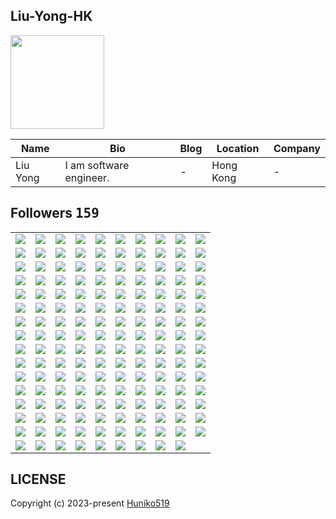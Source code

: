 ## Liu-Yong-HK
<img src="https://avatars.githubusercontent.com/u/109254224?v=4" width="150" />

| Name | Bio | Blog | Location | Company |
| -- | -- | -- | -- | -- |
| Liu Yong | I am software engineer. | - | Hong Kong | - |

## Followers <kbd>159</kbd>

<table width="100%">
  <tr width="100%">
    <td width="10%" align="center">
      <a href="https://github.com/dangerousfatal">
        <img src="https://avatars.githubusercontent.com/u/158406530?v=4" />
      </a>
    </td>
    <td width="10%" align="center">
      <a href="https://github.com/champion10873">
        <img src="https://avatars.githubusercontent.com/u/157318675?v=4" />
      </a>
    </td>
    <td width="10%" align="center">
      <a href="https://github.com/simudt">
        <img src="https://avatars.githubusercontent.com/u/156364766?v=4" />
      </a>
    </td>
    <td width="10%" align="center">
      <a href="https://github.com/stan8086">
        <img src="https://avatars.githubusercontent.com/u/154884797?v=4" />
      </a>
    </td>
    <td width="10%" align="center">
      <a href="https://github.com/spider0317">
        <img src="https://avatars.githubusercontent.com/u/151761946?v=4" />
      </a>
    </td>
    <td width="10%" align="center">
      <a href="https://github.com/codeWizard337">
        <img src="https://avatars.githubusercontent.com/u/151155288?v=4" />
      </a>
    </td>
    <td width="10%" align="center">
      <a href="https://github.com/TechStart1022">
        <img src="https://avatars.githubusercontent.com/u/150887931?v=4" />
      </a>
    </td>
    <td width="10%" align="center">
      <a href="https://github.com/Arilefaham">
        <img src="https://avatars.githubusercontent.com/u/150795075?v=4" />
      </a>
    </td>
    <td width="10%" align="center">
      <a href="https://github.com/samirtimalsina">
        <img src="https://avatars.githubusercontent.com/u/146724777?v=4" />
      </a>
    </td>
    <td width="10%" align="center">
      <a href="https://github.com/EtienneKazuzk">
        <img src="https://avatars.githubusercontent.com/u/144067590?v=4" />
      </a>
    </td>
  </tr><tr width="100%">
    <td width="10%" align="center">
      <a href="https://github.com/James1234567890000">
        <img src="https://avatars.githubusercontent.com/u/143332617?v=4" />
      </a>
    </td>
    <td width="10%" align="center">
      <a href="https://github.com/devIasminSilva">
        <img src="https://avatars.githubusercontent.com/u/143299286?v=4" />
      </a>
    </td>
    <td width="10%" align="center">
      <a href="https://github.com/mahseema">
        <img src="https://avatars.githubusercontent.com/u/143227828?v=4" />
      </a>
    </td>
    <td width="10%" align="center">
      <a href="https://github.com/giamarit">
        <img src="https://avatars.githubusercontent.com/u/142721292?v=4" />
      </a>
    </td>
    <td width="10%" align="center">
      <a href="https://github.com/alternbit">
        <img src="https://avatars.githubusercontent.com/u/142718182?v=4" />
      </a>
    </td>
    <td width="10%" align="center">
      <a href="https://github.com/Sam666O">
        <img src="https://avatars.githubusercontent.com/u/141770099?v=4" />
      </a>
    </td>
    <td width="10%" align="center">
      <a href="https://github.com/cedev935">
        <img src="https://avatars.githubusercontent.com/u/140622562?v=4" />
      </a>
    </td>
    <td width="10%" align="center">
      <a href="https://github.com/nabidemirbas">
        <img src="https://avatars.githubusercontent.com/u/139875946?v=4" />
      </a>
    </td>
    <td width="10%" align="center">
      <a href="https://github.com/nakshatra05">
        <img src="https://avatars.githubusercontent.com/u/139595090?v=4" />
      </a>
    </td>
    <td width="10%" align="center">
      <a href="https://github.com/D4Fi">
        <img src="https://avatars.githubusercontent.com/u/139288494?v=4" />
      </a>
    </td>
  </tr><tr width="100%">
    <td width="10%" align="center">
      <a href="https://github.com/puko313">
        <img src="https://avatars.githubusercontent.com/u/138508169?v=4" />
      </a>
    </td>
    <td width="10%" align="center">
      <a href="https://github.com/Thinker18624">
        <img src="https://avatars.githubusercontent.com/u/137956768?v=4" />
      </a>
    </td>
    <td width="10%" align="center">
      <a href="https://github.com/radithvova">
        <img src="https://avatars.githubusercontent.com/u/137914106?v=4" />
      </a>
    </td>
    <td width="10%" align="center">
      <a href="https://github.com/ahsenneliss">
        <img src="https://avatars.githubusercontent.com/u/137282148?v=4" />
      </a>
    </td>
    <td width="10%" align="center">
      <a href="https://github.com/asyaaberrak">
        <img src="https://avatars.githubusercontent.com/u/137058001?v=4" />
      </a>
    </td>
    <td width="10%" align="center">
      <a href="https://github.com/gozdesnr">
        <img src="https://avatars.githubusercontent.com/u/137048350?v=4" />
      </a>
    </td>
    <td width="10%" align="center">
      <a href="https://github.com/ecearass1">
        <img src="https://avatars.githubusercontent.com/u/136802570?v=4" />
      </a>
    </td>
    <td width="10%" align="center">
      <a href="https://github.com/esinndemiir">
        <img src="https://avatars.githubusercontent.com/u/136799810?v=4" />
      </a>
    </td>
    <td width="10%" align="center">
      <a href="https://github.com/soydandidem547">
        <img src="https://avatars.githubusercontent.com/u/136705932?v=4" />
      </a>
    </td>
    <td width="10%" align="center">
      <a href="https://github.com/ecemmfdnn">
        <img src="https://avatars.githubusercontent.com/u/136600853?v=4" />
      </a>
    </td>
  </tr><tr width="100%">
    <td width="10%" align="center">
      <a href="https://github.com/warmice71">
        <img src="https://avatars.githubusercontent.com/u/136490321?v=4" />
      </a>
    </td>
    <td width="10%" align="center">
      <a href="https://github.com/robustdev111">
        <img src="https://avatars.githubusercontent.com/u/136180595?v=4" />
      </a>
    </td>
    <td width="10%" align="center">
      <a href="https://github.com/codemaster05330">
        <img src="https://avatars.githubusercontent.com/u/134444531?v=4" />
      </a>
    </td>
    <td width="10%" align="center">
      <a href="https://github.com/hamzalodhi2023">
        <img src="https://avatars.githubusercontent.com/u/134397582?v=4" />
      </a>
    </td>
    <td width="10%" align="center">
      <a href="https://github.com/Santa116">
        <img src="https://avatars.githubusercontent.com/u/134077770?v=4" />
      </a>
    </td>
    <td width="10%" align="center">
      <a href="https://github.com/BTC415">
        <img src="https://avatars.githubusercontent.com/u/133281370?v=4" />
      </a>
    </td>
    <td width="10%" align="center">
      <a href="https://github.com/littlewolf99">
        <img src="https://avatars.githubusercontent.com/u/132699218?v=4" />
      </a>
    </td>
    <td width="10%" align="center">
      <a href="https://github.com/DevHunter128">
        <img src="https://avatars.githubusercontent.com/u/132545371?v=4" />
      </a>
    </td>
    <td width="10%" align="center">
      <a href="https://github.com/thunderbolt990525">
        <img src="https://avatars.githubusercontent.com/u/132483011?v=4" />
      </a>
    </td>
    <td width="10%" align="center">
      <a href="https://github.com/BestFriend67">
        <img src="https://avatars.githubusercontent.com/u/132333928?v=4" />
      </a>
    </td>
  </tr><tr width="100%">
    <td width="10%" align="center">
      <a href="https://github.com/parvanehebrahimi66">
        <img src="https://avatars.githubusercontent.com/u/132227810?v=4" />
      </a>
    </td>
    <td width="10%" align="center">
      <a href="https://github.com/Akshayadeveloper">
        <img src="https://avatars.githubusercontent.com/u/131781619?v=4" />
      </a>
    </td>
    <td width="10%" align="center">
      <a href="https://github.com/haciibrahimpltk">
        <img src="https://avatars.githubusercontent.com/u/129336336?v=4" />
      </a>
    </td>
    <td width="10%" align="center">
      <a href="https://github.com/kinleyrabgay">
        <img src="https://avatars.githubusercontent.com/u/128965756?v=4" />
      </a>
    </td>
    <td width="10%" align="center">
      <a href="https://github.com/ninjadev0831">
        <img src="https://avatars.githubusercontent.com/u/128817762?v=4" />
      </a>
    </td>
    <td width="10%" align="center">
      <a href="https://github.com/johnolson2219">
        <img src="https://avatars.githubusercontent.com/u/128301917?v=4" />
      </a>
    </td>
    <td width="10%" align="center">
      <a href="https://github.com/charles0830">
        <img src="https://avatars.githubusercontent.com/u/128301504?v=4" />
      </a>
    </td>
    <td width="10%" align="center">
      <a href="https://github.com/0xBenjaminn">
        <img src="https://avatars.githubusercontent.com/u/127695822?v=4" />
      </a>
    </td>
    <td width="10%" align="center">
      <a href="https://github.com/mouadchahid1">
        <img src="https://avatars.githubusercontent.com/u/126794276?v=4" />
      </a>
    </td>
    <td width="10%" align="center">
      <a href="https://github.com/kingstar1115">
        <img src="https://avatars.githubusercontent.com/u/126067661?v=4" />
      </a>
    </td>
  </tr><tr width="100%">
    <td width="10%" align="center">
      <a href="https://github.com/Makitey">
        <img src="https://avatars.githubusercontent.com/u/125828184?v=4" />
      </a>
    </td>
    <td width="10%" align="center">
      <a href="https://github.com/Rodrigo-Cn">
        <img src="https://avatars.githubusercontent.com/u/125518378?v=4" />
      </a>
    </td>
    <td width="10%" align="center">
      <a href="https://github.com/Emakiflom">
        <img src="https://avatars.githubusercontent.com/u/125467587?v=4" />
      </a>
    </td>
    <td width="10%" align="center">
      <a href="https://github.com/codeabuu">
        <img src="https://avatars.githubusercontent.com/u/125456974?v=4" />
      </a>
    </td>
    <td width="10%" align="center">
      <a href="https://github.com/V1nni00">
        <img src="https://avatars.githubusercontent.com/u/122740951?v=4" />
      </a>
    </td>
    <td width="10%" align="center">
      <a href="https://github.com/windev0609">
        <img src="https://avatars.githubusercontent.com/u/121866282?v=4" />
      </a>
    </td>
    <td width="10%" align="center">
      <a href="https://github.com/OracleBrain">
        <img src="https://avatars.githubusercontent.com/u/121432807?v=4" />
      </a>
    </td>
    <td width="10%" align="center">
      <a href="https://github.com/Merajhad">
        <img src="https://avatars.githubusercontent.com/u/121297652?v=4" />
      </a>
    </td>
    <td width="10%" align="center">
      <a href="https://github.com/StopWarInUkraineInstantly">
        <img src="https://avatars.githubusercontent.com/u/121184602?v=4" />
      </a>
    </td>
    <td width="10%" align="center">
      <a href="https://github.com/Ruth12mak">
        <img src="https://avatars.githubusercontent.com/u/120684326?v=4" />
      </a>
    </td>
  </tr><tr width="100%">
    <td width="10%" align="center">
      <a href="https://github.com/khanyounes1366">
        <img src="https://avatars.githubusercontent.com/u/120308780?v=4" />
      </a>
    </td>
    <td width="10%" align="center">
      <a href="https://github.com/dawidolko">
        <img src="https://avatars.githubusercontent.com/u/120188951?v=4" />
      </a>
    </td>
    <td width="10%" align="center">
      <a href="https://github.com/seo-asif">
        <img src="https://avatars.githubusercontent.com/u/120080710?v=4" />
      </a>
    </td>
    <td width="10%" align="center">
      <a href="https://github.com/FullStackStar">
        <img src="https://avatars.githubusercontent.com/u/119538365?v=4" />
      </a>
    </td>
    <td width="10%" align="center">
      <a href="https://github.com/sevdiyar">
        <img src="https://avatars.githubusercontent.com/u/118458122?v=4" />
      </a>
    </td>
    <td width="10%" align="center">
      <a href="https://github.com/Ericsoo56">
        <img src="https://avatars.githubusercontent.com/u/117961705?v=4" />
      </a>
    </td>
    <td width="10%" align="center">
      <a href="https://github.com/Ambesawi">
        <img src="https://avatars.githubusercontent.com/u/117799650?v=4" />
      </a>
    </td>
    <td width="10%" align="center">
      <a href="https://github.com/frensisdrake">
        <img src="https://avatars.githubusercontent.com/u/116574730?v=4" />
      </a>
    </td>
    <td width="10%" align="center">
      <a href="https://github.com/Arfifias">
        <img src="https://avatars.githubusercontent.com/u/115788364?v=4" />
      </a>
    </td>
    <td width="10%" align="center">
      <a href="https://github.com/Reagan27">
        <img src="https://avatars.githubusercontent.com/u/115206922?v=4" />
      </a>
    </td>
  </tr><tr width="100%">
    <td width="10%" align="center">
      <a href="https://github.com/webstar0103">
        <img src="https://avatars.githubusercontent.com/u/115201845?v=4" />
      </a>
    </td>
    <td width="10%" align="center">
      <a href="https://github.com/luckybird1115">
        <img src="https://avatars.githubusercontent.com/u/115003631?v=4" />
      </a>
    </td>
    <td width="10%" align="center">
      <a href="https://github.com/Dojikooo">
        <img src="https://avatars.githubusercontent.com/u/114460748?v=4" />
      </a>
    </td>
    <td width="10%" align="center">
      <a href="https://github.com/RLO5">
        <img src="https://avatars.githubusercontent.com/u/114177705?v=4" />
      </a>
    </td>
    <td width="10%" align="center">
      <a href="https://github.com/jackcxp">
        <img src="https://avatars.githubusercontent.com/u/114125892?v=4" />
      </a>
    </td>
    <td width="10%" align="center">
      <a href="https://github.com/CarlosAlexandre197">
        <img src="https://avatars.githubusercontent.com/u/113312099?v=4" />
      </a>
    </td>
    <td width="10%" align="center">
      <a href="https://github.com/ApiGit2">
        <img src="https://avatars.githubusercontent.com/u/113046527?v=4" />
      </a>
    </td>
    <td width="10%" align="center">
      <a href="https://github.com/asxez">
        <img src="https://avatars.githubusercontent.com/u/111694134?v=4" />
      </a>
    </td>
    <td width="10%" align="center">
      <a href="https://github.com/luckyengineer053">
        <img src="https://avatars.githubusercontent.com/u/111452090?v=4" />
      </a>
    </td>
    <td width="10%" align="center">
      <a href="https://github.com/velotsuraptor">
        <img src="https://avatars.githubusercontent.com/u/111376170?v=4" />
      </a>
    </td>
  </tr><tr width="100%">
    <td width="10%" align="center">
      <a href="https://github.com/sheraadams">
        <img src="https://avatars.githubusercontent.com/u/110789514?v=4" />
      </a>
    </td>
    <td width="10%" align="center">
      <a href="https://github.com/marannakevich">
        <img src="https://avatars.githubusercontent.com/u/110622703?v=4" />
      </a>
    </td>
    <td width="10%" align="center">
      <a href="https://github.com/codegenius1017">
        <img src="https://avatars.githubusercontent.com/u/110030401?v=4" />
      </a>
    </td>
    <td width="10%" align="center">
      <a href="https://github.com/hunnyUnicorn">
        <img src="https://avatars.githubusercontent.com/u/109780127?v=4" />
      </a>
    </td>
    <td width="10%" align="center">
      <a href="https://github.com/wr0110">
        <img src="https://avatars.githubusercontent.com/u/109706670?v=4" />
      </a>
    </td>
    <td width="10%" align="center">
      <a href="https://github.com/vampfire67">
        <img src="https://avatars.githubusercontent.com/u/109671212?v=4" />
      </a>
    </td>
    <td width="10%" align="center">
      <a href="https://github.com/farhan7reza7">
        <img src="https://avatars.githubusercontent.com/u/108195448?v=4" />
      </a>
    </td>
    <td width="10%" align="center">
      <a href="https://github.com/Amili-usain">
        <img src="https://avatars.githubusercontent.com/u/107358517?v=4" />
      </a>
    </td>
    <td width="10%" align="center">
      <a href="https://github.com/attractiveDev">
        <img src="https://avatars.githubusercontent.com/u/105986821?v=4" />
      </a>
    </td>
    <td width="10%" align="center">
      <a href="https://github.com/X-itachi-X">
        <img src="https://avatars.githubusercontent.com/u/104882734?v=4" />
      </a>
    </td>
  </tr><tr width="100%">
    <td width="10%" align="center">
      <a href="https://github.com/brkykb">
        <img src="https://avatars.githubusercontent.com/u/101340187?v=4" />
      </a>
    </td>
    <td width="10%" align="center">
      <a href="https://github.com/Syipmong">
        <img src="https://avatars.githubusercontent.com/u/98860942?v=4" />
      </a>
    </td>
    <td width="10%" align="center">
      <a href="https://github.com/mvaibhav131">
        <img src="https://avatars.githubusercontent.com/u/98808183?v=4" />
      </a>
    </td>
    <td width="10%" align="center">
      <a href="https://github.com/ahsewm">
        <img src="https://avatars.githubusercontent.com/u/97501271?v=4" />
      </a>
    </td>
    <td width="10%" align="center">
      <a href="https://github.com/TechsolutionAAA">
        <img src="https://avatars.githubusercontent.com/u/97345885?v=4" />
      </a>
    </td>
    <td width="10%" align="center">
      <a href="https://github.com/cumsoft">
        <img src="https://avatars.githubusercontent.com/u/97250816?v=4" />
      </a>
    </td>
    <td width="10%" align="center">
      <a href="https://github.com/aldrshan">
        <img src="https://avatars.githubusercontent.com/u/97067957?v=4" />
      </a>
    </td>
    <td width="10%" align="center">
      <a href="https://github.com/joswinemmanuel">
        <img src="https://avatars.githubusercontent.com/u/96587885?v=4" />
      </a>
    </td>
    <td width="10%" align="center">
      <a href="https://github.com/Navid870811786">
        <img src="https://avatars.githubusercontent.com/u/95879187?v=4" />
      </a>
    </td>
    <td width="10%" align="center">
      <a href="https://github.com/ozboware">
        <img src="https://avatars.githubusercontent.com/u/95859352?v=4" />
      </a>
    </td>
  </tr><tr width="100%">
    <td width="10%" align="center">
      <a href="https://github.com/george0st">
        <img src="https://avatars.githubusercontent.com/u/95856749?v=4" />
      </a>
    </td>
    <td width="10%" align="center">
      <a href="https://github.com/3solution">
        <img src="https://avatars.githubusercontent.com/u/95502464?v=4" />
      </a>
    </td>
    <td width="10%" align="center">
      <a href="https://github.com/thisisjeffsnow">
        <img src="https://avatars.githubusercontent.com/u/94205783?v=4" />
      </a>
    </td>
    <td width="10%" align="center">
      <a href="https://github.com/behdokht">
        <img src="https://avatars.githubusercontent.com/u/93659560?v=4" />
      </a>
    </td>
    <td width="10%" align="center">
      <a href="https://github.com/Mizaeldouglas">
        <img src="https://avatars.githubusercontent.com/u/89351018?v=4" />
      </a>
    </td>
    <td width="10%" align="center">
      <a href="https://github.com/deromafilossali">
        <img src="https://avatars.githubusercontent.com/u/87487520?v=4" />
      </a>
    </td>
    <td width="10%" align="center">
      <a href="https://github.com/Valentino-Junior">
        <img src="https://avatars.githubusercontent.com/u/87479153?v=4" />
      </a>
    </td>
    <td width="10%" align="center">
      <a href="https://github.com/NazmusSayad">
        <img src="https://avatars.githubusercontent.com/u/87106526?v=4" />
      </a>
    </td>
    <td width="10%" align="center">
      <a href="https://github.com/Fabiochapola">
        <img src="https://avatars.githubusercontent.com/u/87088868?v=4" />
      </a>
    </td>
    <td width="10%" align="center">
      <a href="https://github.com/yousufkalim">
        <img src="https://avatars.githubusercontent.com/u/86219218?v=4" />
      </a>
    </td>
  </tr><tr width="100%">
    <td width="10%" align="center">
      <a href="https://github.com/dev-hafiz">
        <img src="https://avatars.githubusercontent.com/u/86196176?v=4" />
      </a>
    </td>
    <td width="10%" align="center">
      <a href="https://github.com/ethanflower1903">
        <img src="https://avatars.githubusercontent.com/u/84658436?v=4" />
      </a>
    </td>
    <td width="10%" align="center">
      <a href="https://github.com/getintorj">
        <img src="https://avatars.githubusercontent.com/u/84499372?v=4" />
      </a>
    </td>
    <td width="10%" align="center">
      <a href="https://github.com/abhaysinghr516">
        <img src="https://avatars.githubusercontent.com/u/84132364?v=4" />
      </a>
    </td>
    <td width="10%" align="center">
      <a href="https://github.com/vincentnderitu">
        <img src="https://avatars.githubusercontent.com/u/83536022?v=4" />
      </a>
    </td>
    <td width="10%" align="center">
      <a href="https://github.com/developernaimul">
        <img src="https://avatars.githubusercontent.com/u/83422055?v=4" />
      </a>
    </td>
    <td width="10%" align="center">
      <a href="https://github.com/Omar95-A">
        <img src="https://avatars.githubusercontent.com/u/81801245?v=4" />
      </a>
    </td>
    <td width="10%" align="center">
      <a href="https://github.com/labyrynth29">
        <img src="https://avatars.githubusercontent.com/u/81728652?v=4" />
      </a>
    </td>
    <td width="10%" align="center">
      <a href="https://github.com/jarvis-acv">
        <img src="https://avatars.githubusercontent.com/u/81223741?v=4" />
      </a>
    </td>
    <td width="10%" align="center">
      <a href="https://github.com/pinhe91">
        <img src="https://avatars.githubusercontent.com/u/79625284?v=4" />
      </a>
    </td>
  </tr><tr width="100%">
    <td width="10%" align="center">
      <a href="https://github.com/johncarlosofficial">
        <img src="https://avatars.githubusercontent.com/u/79121349?v=4" />
      </a>
    </td>
    <td width="10%" align="center">
      <a href="https://github.com/azizkashif49">
        <img src="https://avatars.githubusercontent.com/u/78737966?v=4" />
      </a>
    </td>
    <td width="10%" align="center">
      <a href="https://github.com/mohammadhasanii">
        <img src="https://avatars.githubusercontent.com/u/77454712?v=4" />
      </a>
    </td>
    <td width="10%" align="center">
      <a href="https://github.com/Cwackz">
        <img src="https://avatars.githubusercontent.com/u/72893853?v=4" />
      </a>
    </td>
    <td width="10%" align="center">
      <a href="https://github.com/JohnMwendwa">
        <img src="https://avatars.githubusercontent.com/u/72663882?v=4" />
      </a>
    </td>
    <td width="10%" align="center">
      <a href="https://github.com/Gizachew29">
        <img src="https://avatars.githubusercontent.com/u/72370435?v=4" />
      </a>
    </td>
    <td width="10%" align="center">
      <a href="https://github.com/Huniko519">
        <img src="https://avatars.githubusercontent.com/u/71299022?v=4" />
      </a>
    </td>
    <td width="10%" align="center">
      <a href="https://github.com/H-K-R">
        <img src="https://avatars.githubusercontent.com/u/69351423?v=4" />
      </a>
    </td>
    <td width="10%" align="center">
      <a href="https://github.com/kieled">
        <img src="https://avatars.githubusercontent.com/u/68655454?v=4" />
      </a>
    </td>
    <td width="10%" align="center">
      <a href="https://github.com/arjuncvinod">
        <img src="https://avatars.githubusercontent.com/u/68469520?v=4" />
      </a>
    </td>
  </tr><tr width="100%">
    <td width="10%" align="center">
      <a href="https://github.com/valloon91234">
        <img src="https://avatars.githubusercontent.com/u/61017400?v=4" />
      </a>
    </td>
    <td width="10%" align="center">
      <a href="https://github.com/Rodrigo-Sarmento">
        <img src="https://avatars.githubusercontent.com/u/59851576?v=4" />
      </a>
    </td>
    <td width="10%" align="center">
      <a href="https://github.com/larrymahumot">
        <img src="https://avatars.githubusercontent.com/u/58719277?v=4" />
      </a>
    </td>
    <td width="10%" align="center">
      <a href="https://github.com/rahman-O">
        <img src="https://avatars.githubusercontent.com/u/56340698?v=4" />
      </a>
    </td>
    <td width="10%" align="center">
      <a href="https://github.com/Youssefouah">
        <img src="https://avatars.githubusercontent.com/u/54747804?v=4" />
      </a>
    </td>
    <td width="10%" align="center">
      <a href="https://github.com/adonis32">
        <img src="https://avatars.githubusercontent.com/u/52372132?v=4" />
      </a>
    </td>
    <td width="10%" align="center">
      <a href="https://github.com/alpersarac">
        <img src="https://avatars.githubusercontent.com/u/50145163?v=4" />
      </a>
    </td>
    <td width="10%" align="center">
      <a href="https://github.com/ip681">
        <img src="https://avatars.githubusercontent.com/u/48838737?v=4" />
      </a>
    </td>
    <td width="10%" align="center">
      <a href="https://github.com/StevenKamwaza">
        <img src="https://avatars.githubusercontent.com/u/48084787?v=4" />
      </a>
    </td>
    <td width="10%" align="center">
      <a href="https://github.com/mxmnk">
        <img src="https://avatars.githubusercontent.com/u/46030850?v=4" />
      </a>
    </td>
  </tr><tr width="100%">
    <td width="10%" align="center">
      <a href="https://github.com/goliranyan">
        <img src="https://avatars.githubusercontent.com/u/45784426?v=4" />
      </a>
    </td>
    <td width="10%" align="center">
      <a href="https://github.com/rc-chuah">
        <img src="https://avatars.githubusercontent.com/u/44928288?v=4" />
      </a>
    </td>
    <td width="10%" align="center">
      <a href="https://github.com/VISH01AL">
        <img src="https://avatars.githubusercontent.com/u/42919948?v=4" />
      </a>
    </td>
    <td width="10%" align="center">
      <a href="https://github.com/cynthemm09">
        <img src="https://avatars.githubusercontent.com/u/41887764?v=4" />
      </a>
    </td>
    <td width="10%" align="center">
      <a href="https://github.com/Rohit19060">
        <img src="https://avatars.githubusercontent.com/u/39453065?v=4" />
      </a>
    </td>
    <td width="10%" align="center">
      <a href="https://github.com/dominicmonteiro">
        <img src="https://avatars.githubusercontent.com/u/38115285?v=4" />
      </a>
    </td>
    <td width="10%" align="center">
      <a href="https://github.com/fathikhalil">
        <img src="https://avatars.githubusercontent.com/u/34607458?v=4" />
      </a>
    </td>
    <td width="10%" align="center">
      <a href="https://github.com/vjanz">
        <img src="https://avatars.githubusercontent.com/u/25842655?v=4" />
      </a>
    </td>
    <td width="10%" align="center">
      <a href="https://github.com/jessy24h">
        <img src="https://avatars.githubusercontent.com/u/24955872?v=4" />
      </a>
    </td>
    <td width="10%" align="center">
      <a href="https://github.com/jackbereson">
        <img src="https://avatars.githubusercontent.com/u/18569187?v=4" />
      </a>
    </td>
  </tr><tr width="100%">
    <td width="10%" align="center">
      <a href="https://github.com/AYIDouble">
        <img src="https://avatars.githubusercontent.com/u/18186995?v=4" />
      </a>
    </td>
    <td width="10%" align="center">
      <a href="https://github.com/suzukidavid">
        <img src="https://avatars.githubusercontent.com/u/15697781?v=4" />
      </a>
    </td>
    <td width="10%" align="center">
      <a href="https://github.com/flaviopavim">
        <img src="https://avatars.githubusercontent.com/u/15269375?v=4" />
      </a>
    </td>
    <td width="10%" align="center">
      <a href="https://github.com/whitehorse21">
        <img src="https://avatars.githubusercontent.com/u/10959922?v=4" />
      </a>
    </td>
    <td width="10%" align="center">
      <a href="https://github.com/d3coder-eth">
        <img src="https://avatars.githubusercontent.com/u/10740949?v=4" />
      </a>
    </td>
    <td width="10%" align="center">
      <a href="https://github.com/unmitra">
        <img src="https://avatars.githubusercontent.com/u/8395463?v=4" />
      </a>
    </td>
    <td width="10%" align="center">
      <a href="https://github.com/gamemann">
        <img src="https://avatars.githubusercontent.com/u/6509565?v=4" />
      </a>
    </td>
    <td width="10%" align="center">
      <a href="https://github.com/kenjinote">
        <img src="https://avatars.githubusercontent.com/u/2605401?v=4" />
      </a>
    </td>
    <td width="10%" align="center">
      <a href="https://github.com/esin">
        <img src="https://avatars.githubusercontent.com/u/69767?v=4" />
      </a>
    </td>
    <td width="10%" align="center">
    </td>
  </tr>
</table>

## LICENSE
Copyright (c) 2023-present [Huniko519](https://github.com/Huniko519)
